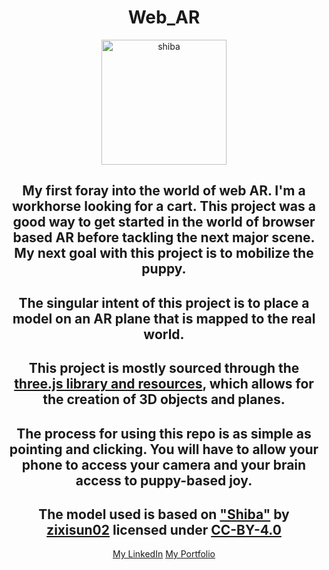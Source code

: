 <div align="center">

# Web_AR

<img src="../assets/img/pup.jpg" alt="shiba" width="200" height="200">

## My first foray into the world of web AR. I'm a workhorse looking for a cart. This project was a good way to get started in the world of browser based AR before tackling the next major scene. My next goal with this project is to mobilize the puppy.

## The singular intent of this project is to place a model on an AR plane that is mapped to the real world.

## This project is mostly sourced through the [three.js library and resources](https://threejs.org/docs/index.html), which allows for the creation of 3D objects and planes.

## The process for using this repo is as simple as pointing and clicking. You will have to allow your phone to access your camera and your brain access to puppy-based joy.

## The model used is based on ["Shiba"](https://sketchfab.com/3d-models/shiba-faef9fe5ace445e7b2989d1c1ece361c) by [zixisun02](https://sketchfab.com/dogerlo) licensed under [CC-BY-4.0](http://creativecommons.org/licenses/by/4.0/)

[My LinkedIn](https://www.linkedin.com/in/deccaswell)
[My Portfolio](https://github.com/thisdoesntexistyet)
